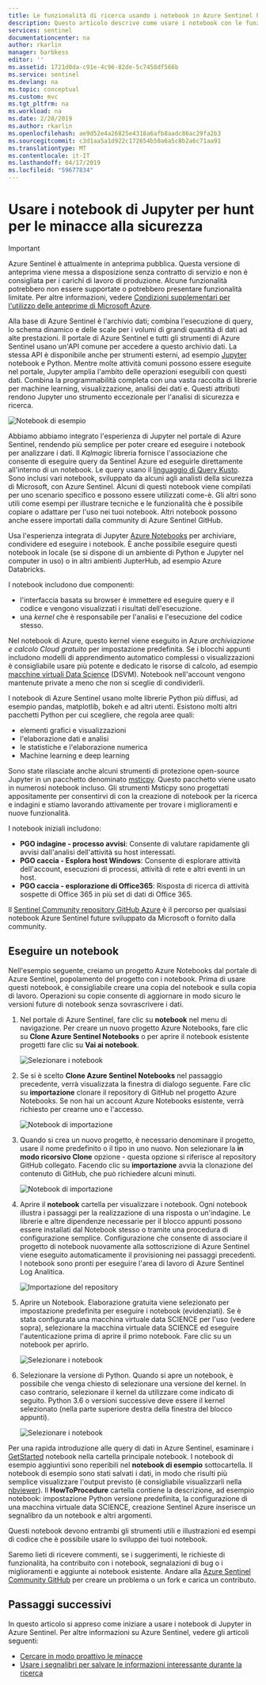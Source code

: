 ```yaml
---
title: Le funzionalità di ricerca usando i notebook in Azure Sentinel Preview | Microsoft Docs
description: Questo articolo descrive come usare i notebook con le funzionalità di ricerca Sentinel di Azure.
services: sentinel
documentationcenter: na
author: rkarlin
manager: barbkess
editor: ''
ms.assetid: 1721d0da-c91e-4c96-82de-5c7458df566b
ms.service: sentinel
ms.devlang: na
ms.topic: conceptual
ms.custom: mvc
ms.tgt_pltfrm: na
ms.workload: na
ms.date: 2/28/2019
ms.author: rkarlin
ms.openlocfilehash: ae9d52e4a26825e4318a6afb8aadc86ac29fa2b3
ms.sourcegitcommit: c3d1aa5a1d922c172654b50a6a5c8b2a6c71aa91
ms.translationtype: MT
ms.contentlocale: it-IT
ms.lasthandoff: 04/17/2019
ms.locfileid: "59677834"
---
```

# <a name="use-jupyter-notebooks-to-hunt-for-security-threats"></a>Usare i notebook di Jupyter per hunt per le minacce alla sicurezza

> [!IMPORTANT]
> Azure Sentinel è attualmente in anteprima pubblica.
> Questa versione di anteprima viene messa a disposizione senza contratto di servizio e non è consigliata per i carichi di lavoro di produzione. Alcune funzionalità potrebbero non essere supportate o potrebbero presentare funzionalità limitate.
> Per altre informazioni, vedere [Condizioni supplementari per l'utilizzo delle anteprime di Microsoft Azure](https://azure.microsoft.com/support/legal/preview-supplemental-terms/).

Alla base di Azure Sentinel è l'archivio dati; combina l'esecuzione di query, lo schema dinamico e delle scale per i volumi di grandi quantità di dati ad alte prestazioni. Il portale di Azure Sentinel e tutti gli strumenti di Azure Sentinel usano un'API comune per accedere a questo archivio dati. La stessa API è disponibile anche per strumenti esterni, ad esempio [Jupyter](https://jupyter.org/) notebook e Python. Mentre molte attività comuni possono essere eseguite nel portale, Jupyter amplia l'ambito delle operazioni eseguibili con questi dati. Combina la programmabilità completa con una vasta raccolta di librerie per machine learning, visualizzazione, analisi dei dati e. Questi attributi rendono Jupyter uno strumento eccezionale per l'analisi di sicurezza e ricerca.

![Notebook di esempio](./media/notebooks/sentinel-nb-mapandtimeline.png)

Abbiamo abbiamo integrato l'esperienza di Jupyter nel portale di Azure Sentinel, rendendo più semplice per poter creare ed eseguire i notebook per analizzare i dati. Il *Kqlmagic* libreria fornisce l'associazione che consente di eseguire query da Sentinel Azure ed eseguirle direttamente all'interno di un notebook. Le query usano il [linguaggio di Query Kusto](https://kusto.azurewebsites.net/docs/query/index.html). Sono inclusi vari notebook, sviluppato da alcuni agli analisti della sicurezza di Microsoft, con Azure Sentinel. Alcuni di questi notebook viene compilati per uno scenario specifico e possono essere utilizzati come-è. Gli altri sono utili come esempi per illustrare tecniche e le funzionalità che è possibile copiare o adattare per l'uso nei tuoi notebook. Altri notebook possono anche essere importati dalla community di Azure Sentinel GitHub.

Usa l'esperienza integrata di Jupyter [Azure Notebooks](https://notebooks.azure.com/) per archiviare, condividere ed eseguire i notebook. È anche possibile eseguire questi notebook in locale (se si dispone di un ambiente di Python e Jupyter nel computer in uso) o in altri ambienti JupterHub, ad esempio Azure Databricks.

I notebook includono due componenti:

- l'interfaccia basata su browser è immettere ed eseguire query e il codice e vengono visualizzati i risultati dell'esecuzione.
- una *kernel* che è responsabile per l'analisi e l'esecuzione del codice stesso. 

Nel notebook di Azure, questo kernel viene eseguito in Azure *archiviazione e calcolo Cloud gratuito* per impostazione predefinita. Se i blocchi appunti includono modelli di apprendimento automatico complessi o visualizzazioni è consigliabile usare più potente e dedicato le risorse di calcolo, ad esempio [macchine virtuali Data Science](https://azure.microsoft.com/services/virtual-machines/data-science-virtual-machines/) (DSVM). Notebook nell'account vengono mantenute private a meno che non si sceglie di condividerli.

I notebook di Azure Sentinel usano molte librerie Python più diffusi, ad esempio pandas, matplotlib, bokeh e ad altri utenti. Esistono molti altri pacchetti Python per cui scegliere, che regola aree quali:

- elementi grafici e visualizzazioni
- l'elaborazione dati e analisi
- le statistiche e l'elaborazione numerica
- Machine learning e deep learning

Sono state rilasciate anche alcuni strumenti di protezione open-source Jupyter in un pacchetto denominato [msticpy](https://github.com/Microsoft/msticpy/). Questo pacchetto viene usato in numerosi notebook incluso. Gli strumenti Msticpy sono progettati appositamente per consentirvi di con la creazione di notebook per la ricerca e indagini e stiamo lavorando attivamente per trovare i miglioramenti e nuove funzionalità.

I notebook iniziali includono:

- **PGO indagine - processo avvisi**: Consente di valutare rapidamente gli avvisi dall'analisi dell'attività su host interessati.
- **PGO caccia - Esplora host Windows**: Consente di esplorare attività dell'account, esecuzioni di processi, attività di rete e altri eventi in un host.  
- **PGO caccia - esplorazione di Office365**: Risposta di ricerca di attività sospette di Office 365 in più set di dati di Office 365.

Il [Sentinel Community repository GitHub Azure](https://github.com/Azure/Azure-Sentinel) è il percorso per qualsiasi notebook Azure Sentinel future sviluppato da Microsoft o fornito dalla community.

## <a name="run-a-notebook"></a>Eseguire un notebook

Nell'esempio seguente, creiamo un progetto Azure Notebooks dal portale di Azure Sentinel, popolamento del progetto con i notebook. Prima di usare questi notebook, è consigliabile creare una copia del notebook e sulla copia di lavoro. Operazioni su copie consente di aggiornare in modo sicuro le versioni future di notebook senza sovrascrivere i dati.

1. Nel portale di Azure Sentinel, fare clic su **notebook** nel menu di navigazione. Per creare un nuovo progetto Azure Notebooks, fare clic su **Clone Azure Sentinel Notebooks** o per aprire il notebook esistente progetti fare clic su **Vai ai notebook**.
  
   ![Selezionare i notebook](./media/notebooks/sentinel-az-notebooks-home.png)

2. Se si è scelto **Clone Azure Sentinel Notebooks** nel passaggio precedente, verrà visualizzata la finestra di dialogo seguente. Fare clic su **importazione** clonare il repository di GitHub nel progetto Azure Notebooks. Se non hai un account Azure Notebooks esistente, verrà richiesto per crearne uno e l'accesso.

   ![Notebook di importazione](./media/notebooks/sentinel-nb-signin-and-clone.png)

3. Quando si crea un nuovo progetto, è necessario denominare il progetto, usare il nome predefinito o il tipo in uno nuovo. Non selezionare la **in modo ricorsivo Clone** opzione - questa opzione si riferisce al repository GitHub collegato. Facendo clic su **importazione** avvia la clonazione del contenuto di GitHub, che può richiedere alcuni minuti.

   ![Notebook di importazione](./media/notebooks/sentinel-create-nb-project.png)

4. Aprire il **notebook** cartella per visualizzare i notebook. Ogni notebook illustra i passaggi per la realizzazione di una risposta o un'indagine. Le librerie e altre dipendenze necessarie per il blocco appunti possono essere installati dal Notebook stesso o tramite una procedura di configurazione semplice. Configurazione che consente di associare il progetto di notebook nuovamente alla sottoscrizione di Azure Sentinel viene eseguito automaticamente il provisioning nei passaggi precedenti. I notebook sono pronti per eseguire l'area di lavoro di Azure Sentinel Log Analitica.

   ![Importazione del repository](./media/notebooks/sentinel-open-notebook1.png)

5. Aprire un Notebook. Elaborazione gratuita viene selezionato per impostazione predefinita per eseguire i notebook (evidenziati). Se è stata configurata una macchina virtuale data SCIENCE per l'uso (vedere sopra), selezionare la macchina virtuale data SCIENCE ed eseguire l'autenticazione prima di aprire il primo notebook. Fare clic su un notebook per aprirlo.

   ![Selezionare i notebook](./media/notebooks/sentinel-open-notebook2.png)

6. Selezionare la versione di Python. Quando si apre un notebook, è possibile che venga chiesto di selezionare una versione del kernel. In caso contrario, selezionare il kernel da utilizzare come indicato di seguito. Python 3.6 o versioni successive deve essere il kernel selezionato (nella parte superiore destra della finestra del blocco appunti).

   ![Selezionare i notebook](./media/notebooks/sentinel-select-kernel.png)

Per una rapida introduzione alle query di dati in Azure Sentinel, esaminare i [GetStarted](https://github.com/Azure/Azure-Sentinel/blob/master/Notebooks/Get%20Started.ipynb) notebook nella cartella principale notebook. I notebook di esempio aggiuntivi sono reperibili nel **notebook di esempio** sottocartella. Il notebook di esempio sono stati salvati i dati, in modo che risulti più semplice visualizzare l'output previsto (è consigliabile visualizzarli nella [nbviewer](https://nbviewer.jupyter.org/)). Il **HowToProcedure** cartella contiene la descrizione, ad esempio notebook: impostazione Python versione predefinita, la configurazione di una macchina virtuale data SCIENCE, creazione Sentinel Azure inserisce un segnalibro da un notebook e altri argomenti.

Questi notebook devono entrambi gli strumenti utili e illustrazioni ed esempi di codice che è possibile usare lo sviluppo dei tuoi notebook.

Saremo lieti di ricevere commenti, se i suggerimenti, le richieste di funzionalità, ha contribuito con i notebook, segnalazioni di bug o i miglioramenti e aggiunte ai notebook esistente. Andare alla [Azure Sentinel Community GitHub](https://github.com/Azure/Azure-Sentinel) per creare un problema o un fork e carica un contributo.

## <a name="next-steps"></a>Passaggi successivi

In questo articolo si appreso come iniziare a usare i notebook di Jupyter in Azure Sentinel. Per altre informazioni su Azure Sentinel, vedere gli articoli seguenti:

- [Cercare in modo proattivo le minacce](hunting.md)
- [Usare i segnalibri per salvare le informazioni interessante durante la ricerca](bookmarks.md)
